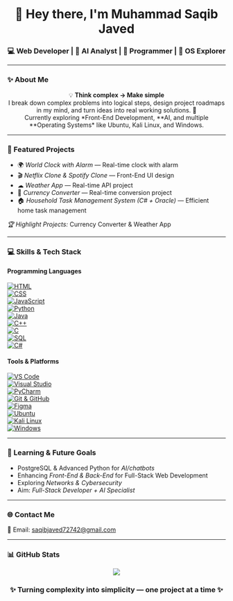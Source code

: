 <!-- 🌟 Muhammad Saqib Javed | GitHub Profile README -->

<h1 align="center">👋 Hey there, I'm Muhammad Saqib Javed</h1>
<h3 align="center">💻 Web Developer | 🤖 AI Analyst | 🧠 Programmer | 🧩 OS Explorer</h3>

---

### ✨ About Me
<p align="center">
💡 <b>Think complex → Make simple</b><br>
I break down complex problems into logical steps, design project roadmaps in my mind, and turn ideas into real working solutions. 🚀<br>
Currently exploring *Front-End Development, **AI, and multiple **Operating Systems* like Ubuntu, Kali Linux, and Windows.
</p>

---

### 🚀 Featured Projects
- 🌍 *World Clock with Alarm* — Real-time clock with alarm  
- 🎬 *Netflix Clone & Spotify Clone* — Front-End UI design  
- ☁ *Weather App* — Real-time API project  
- 💱 *Currency Converter* — Real-time conversion project  
- 🏠 *Household Task Management System (C# + Oracle)* — Efficient home task management  

*🏆 Highlight Projects:* Currency Converter & Weather App  

---

### 💻 Skills & Tech Stack

#### Programming Languages
[![HTML](https://img.shields.io/badge/HTML-95%25-brightgreen)](https://www.w3schools.com/html/)  
[![CSS](https://img.shields.io/badge/CSS-75%25-blue)](https://www.w3schools.com/css/)  
[![JavaScript](https://img.shields.io/badge/JavaScript-85%25-yellow)](https://developer.mozilla.org/en-US/docs/Web/JavaScript)  
[![Python](https://img.shields.io/badge/Python-75%25-blueviolet)](https://www.python.org/)  
[![Java](https://img.shields.io/badge/Java-85%25-red)](https://www.java.com/)  
[![C++](https://img.shields.io/badge/C++-85%25-lightgrey)](https://isocpp.org/)  
[![C](https://img.shields.io/badge/C-80%25-orange)](https://www.learn-c.org/)  
[![SQL](https://img.shields.io/badge/SQL-85%25-blue)](https://www.w3schools.com/sql/)  
[![C#](https://img.shields.io/badge/C%23-60%25-purple)](https://docs.microsoft.com/en-us/dotnet/csharp/)

#### Tools & Platforms
[![VS Code](https://img.shields.io/badge/VS_Code-95%25-blue)](https://code.visualstudio.com/)  
[![Visual Studio](https://img.shields.io/badge/Visual_Studio-70%25-blueviolet)](https://visualstudio.microsoft.com/)  
[![PyCharm](https://img.shields.io/badge/PyCharm-70%25-green)](https://www.jetbrains.com/pycharm/)  
[![Git & GitHub](https://img.shields.io/badge/Git%20%26%20GitHub-80%25-orange)](https://github.com/)  
[![Figma](https://img.shields.io/badge/Figma-80%25-red)](https://www.figma.com/)  
[![Ubuntu](https://img.shields.io/badge/Ubuntu-80%25-orange)](https://ubuntu.com/)  
[![Kali Linux](https://img.shields.io/badge/Kali_Linux-75%25-darkblue)](https://www.kali.org/)  
[![Windows](https://img.shields.io/badge/Windows-95%25-blue)](https://www.microsoft.com/)

---

### 🧠 Learning & Future Goals
- PostgreSQL & Advanced Python for *AI/chatbots*  
- Enhancing *Front-End & Back-End* for Full-Stack Web Development  
- Exploring *Networks & Cybersecurity*  
- Aim: *Full-Stack Developer + AI Specialist*  

---

### 🌐 Contact Me
📩 Email: [saqibjaved72742@gmail.com](mailto:saqibjaved72742@gmail.com)

---

### 📊 GitHub Stats
<p align="center">
<img src="https://github-readme-stats.vercel.app/api?username=Saqib72742&show_icons=true&theme=radical&count_private=true" />
</p>

<h3 align="center">✨ Turning complexity into simplicity — one project at a time ✨</h3>
